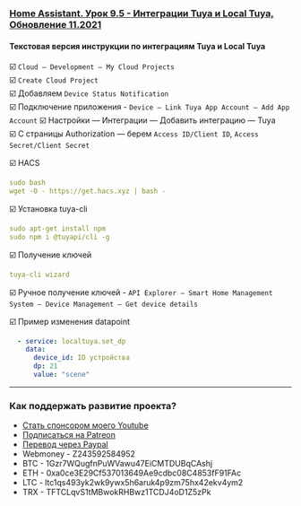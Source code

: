 ### [Home Assistant. Урок 9.5 - Интеграции Tuya и Local Tuya, Обновление 11.2021](https://youtu.be/RjlwAIPTk-4)

####  Текстовая версия инструкции по интеграциям Tuya и Local Tuya

:ballot_box_with_check: `Cloud — Development — My Cloud Projects`    
:ballot_box_with_check: `Create Cloud Project`    
:ballot_box_with_check: Добавляем `Device Status Notification`    
:ballot_box_with_check: Подключение приложения - `Device — Link Tuya App Account — Add App Account`
:ballot_box_with_check: Настройки — Интеграции — Добавить интеграцию — Tuya    
:ballot_box_with_check: С страницы Authorization — берем `Access ID/Client ID`, `Access Secret/Client Secret`    

:ballot_box_with_check: HACS
```yaml
sudo bash
wget -O - https://get.hacs.xyz | bash -
```

:ballot_box_with_check: Установка tuya-cli
```yaml
sudo apt-get install npm
sudo npm i @tuyapi/cli -g
```
:ballot_box_with_check: Получение ключей
```yaml
tuya-cli wizard
```
:ballot_box_with_check: Ручное получение ключей - `API Explorer — Smart Home Management System — Device Management — Get device details`    

:ballot_box_with_check: Пример изменения datapoint
```yaml
  - service: localtuya.set_dp
    data:
      device_id: ID устройства
      dp: 21
      value: "scene"
```

____
### Как поддержать развитие проекта?
* [Стать спонсором моего Youtube](http://kvazis.link/sponsorship)
* [Подписаться на Patreon](http://kvazis.link/patreon)
* [Перевод через Paypal](http://kvazis.link/paypal)
* Webmoney - Z243592584952
* BTC - 1Gzr7WQugfnPuWVawu47EiCMTDUBqCAshj
* ETH - 0xa0ce3E29Cf537013649Ae9cdbc08C4853fF91FAc
* LTC - ltc1qs493yk2wk9ywx5h6aruk4p9zm75hx42ekv4ym2
* TRX - TFTCLqvS1tMBwokRHBwz1TCDJ4oD1Z5zPk